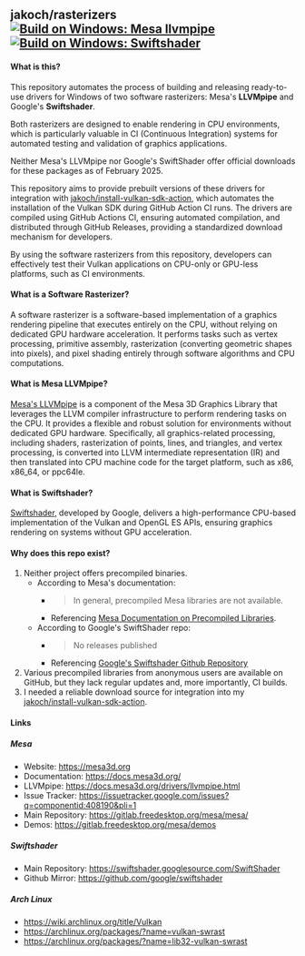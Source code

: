 ## jakoch/rasterizers [![Build on Windows: Mesa llvmpipe](https://github.com/jakoch/rasterizers/actions/workflows/build-mesa.yml/badge.svg?branch=main)](https://github.com/jakoch/rasterizers/actions/workflows/build-mesa.yml) [![Build on Windows: Swiftshader](https://github.com/jakoch/rasterizers/actions/workflows/build-swiftshader.yml/badge.svg?branch=main)](https://github.com/jakoch/rasterizers/actions/workflows/build-swiftshader.yml)

#### What is this?

This repository automates the process of building and releasing ready-to-use
drivers for Windows of two software rasterizers: Mesa's **LLVMpipe** and
Google's **Swiftshader**.

Both rasterizers are designed to enable rendering in CPU environments,
which is particularly valuable in CI (Continuous Integration) systems for
automated testing and validation of graphics applications.

Neither Mesa's LLVMpipe nor Google's SwiftShader offer official downloads for
these packages as of February 2025.

This repository aims to provide prebuilt versions of these drivers for integration with
[jakoch/install-vulkan-sdk-action](https://github.com/jakoch/install-vulkan-sdk-action),
which automates the installation of the Vulkan SDK during GitHub Action CI runs.
The drivers are compiled using GitHub Actions CI, ensuring automated compilation,
and distributed through GitHub Releases, providing a standardized download
mechanism for developers.

By using the software rasterizers from this repository, developers can
effectively test their Vulkan applications on CPU-only or GPU-less platforms,
such as CI environments.

#### What is a Software Rasterizer?

A software rasterizer is a software-based implementation of a graphics
rendering pipeline that executes entirely on the CPU, without relying on
dedicated GPU hardware acceleration. It performs tasks such as vertex
processing, primitive assembly, rasterization (converting geometric shapes
into pixels), and pixel shading entirely through software algorithms and
CPU computations.

#### What is Mesa LLVMpipe?

[Mesa's LLVMpipe](https://docs.mesa3d.org/drivers/llvmpipe.html)  is a component
of the Mesa 3D Graphics Library that leverages the LLVM compiler infrastructure
to perform rendering tasks on the CPU. It provides a flexible and robust
solution for environments without dedicated GPU hardware. Specifically, all
graphics-related processing, including shaders, rasterization of points, lines,
and triangles, and vertex processing, is converted into LLVM intermediate
representation (IR) and then translated into CPU machine code for the target
platform, such as x86, x86_64, or ppc64le.

#### What is Swiftshader?

[Swiftshader](https://github.com/google/swiftshader), developed by Google,
delivers a high-performance CPU-based implementation of the Vulkan and
OpenGL ES APIs, ensuring graphics rendering on systems without GPU acceleration.

#### Why does this repo exist?

1. Neither project offers precompiled binaries.
   - According to Mesa's documentation:
      - > In general, precompiled Mesa libraries are not available.
      - Referencing [Mesa Documentation on Precompiled Libraries](https://docs.mesa3d.org/precompiled.html).
   - According to Google's SwiftShader repo:
      - > No releases published
      - Referencing [Google's Swiftshader Github Repository](https://github.com/google/swiftshader)
1. Various precompiled libraries from anonymous users are available on GitHub,
   but they lack regular updates and, more importantly, CI builds.
2. I needed a reliable download source for integration into my
   [jakoch/install-vulkan-sdk-action](https://github.com/jakoch/install-vulkan-sdk-action).

#### Links

##### Mesa

- Website: https://mesa3d.org
- Documentation: https://docs.mesa3d.org/
- LLVMpipe: https://docs.mesa3d.org/drivers/llvmpipe.html
- Issue Tracker: https://issuetracker.google.com/issues?q=componentid:408190&pli=1
- Main Repository: https://gitlab.freedesktop.org/mesa/mesa/
- Demos: https://gitlab.freedesktop.org/mesa/demos

##### Swiftshader

- Main Repository: https://swiftshader.googlesource.com/SwiftShader
- Github Mirror: https://github.com/google/swiftshader

##### Arch Linux

- https://wiki.archlinux.org/title/Vulkan
- https://archlinux.org/packages/?name=vulkan-swrast
- https://archlinux.org/packages/?name=lib32-vulkan-swrast
